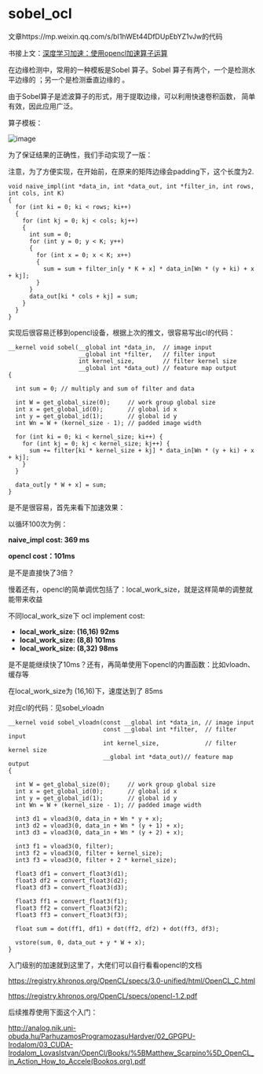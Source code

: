 # sobel_ocl

文章https://mp.weixin.qq.com/s/bI1hWEt44DfDUpEbYZ1vJw的代码

书接上文：[深度学习加速：使用opencl加速算子运算](http://mp.weixin.qq.com/s?__biz=MzIwNDgyNTc4NQ==&mid=2247484581&idx=1&sn=6e9a859a51d4b4e3b6eb1efe14b81aaa&chksm=973b7173a04cf865f7e0c19a7a670836ed57636a63f5814f696c2f18d71b98d72ea27e5760c9&scene=21#wechat_redirect)

在边缘检测中，常用的一种模板是Sobel 算子。Sobel 算子有两个，一个是检测水平边缘的 ；另一个是检测垂直边缘的 。

由于Sobel算子是滤波算子的形式，用于提取边缘，可以利用快速卷积函数， 简单有效，因此应用广泛。

算子模板：

![image](https://user-images.githubusercontent.com/20589365/212476366-6552afc4-d652-46e0-b1af-bb342126ecd5.png)

为了保证结果的正确性，我们手动实现了一版：

注意，为了方便实现，在开始前，在原来的矩阵边缘会padding下，这个长度为2.

```
void naive_impl(int *data_in, int *data_out, int *filter_in, int rows, int cols, int K)
{
  for (int ki = 0; ki < rows; ki++)
  {
    for (int kj = 0; kj < cols; kj++)
    {
      int sum = 0;
      for (int y = 0; y < K; y++)
      {
        for (int x = 0; x < K; x++)
        {
          sum = sum + filter_in[y * K + x] * data_in[Wn * (y + ki) + x + kj];
        }
      }
      data_out[ki * cols + kj] = sum;
    }
  }
}
```

实现后很容易迁移到opencl设备，根据上次的推文，很容易写出cl的代码：

```
__kernel void sobel(__global int *data_in,  // image input
                    __global int *filter,   // filter input
                    int kernel_size,        // filter kernel size
                    __global int *data_out) // feature map output
{

  int sum = 0; // multiply and sum of filter and data

  int W = get_global_size(0);     // work group global size
  int x = get_global_id(0);       // global id x
  int y = get_global_id(1);       // global id y
  int Wn = W + (kernel_size - 1); // padded image width

  for (int ki = 0; ki < kernel_size; ki++) {
    for (int kj = 0; kj < kernel_size; kj++) {
      sum += filter[ki * kernel_size + kj] * data_in[Wn * (y + ki) + x + kj];
    }
  }

  data_out[y * W + x] = sum;
}
```

是不是很容易，首先来看下加速效果：

以循环100次为例：

**naive_impl cost: 369 ms**

**opencl cost：101ms**

是不是直接快了3倍？

慢着还有，opencl的简单调优包括了：local_work_size，就是这样简单的调整就能带来收益

不同local_work_size下 ocl implement cost:

* **local_work_size: (16,16) 92ms**
* **local_work_size: (8,8) 101ms**
* **local_work_size: (8,32) 98ms**

是不是能继续快了10ms？还有，再简单使用下opencl的内置函数：比如vloadn、缓存等

在local_work_size为 (16,16)下，速度达到了 85ms

对应cl的代码：见sobel_vloadn

```
__kernel void sobel_vloadn(const __global int *data_in, // image input
                           const __global int *filter,  // filter input
                           int kernel_size,             // filter kernel size
                           __global int *data_out)// feature map output
{

  int W = get_global_size(0);     // work group global size
  int x = get_global_id(0);       // global id x
  int y = get_global_id(1);       // global id y
  int Wn = W + (kernel_size - 1); // padded image width

  int3 d1 = vload3(0, data_in + Wn * y + x);
  int3 d2 = vload3(0, data_in + Wn * (y + 1) + x);
  int3 d3 = vload3(0, data_in + Wn * (y + 2) + x);

  int3 f1 = vload3(0, filter);
  int3 f2 = vload3(0, filter + kernel_size);
  int3 f3 = vload3(0, filter + 2 * kernel_size);

  float3 df1 = convert_float3(d1);
  float3 df2 = convert_float3(d2);
  float3 df3 = convert_float3(d3);

  float3 ff1 = convert_float3(f1);
  float3 ff2 = convert_float3(f2);
  float3 ff3 = convert_float3(f3);

  float sum = dot(ff1, df1) + dot(ff2, df2) + dot(ff3, df3);

  vstore(sum, 0, data_out + y * W + x);
}
```


入门级别的加速就到这里了，大佬们可以自行看看opencl的文档

https://registry.khronos.org/OpenCL/specs/3.0-unified/html/OpenCL_C.html

https://registry.khronos.org/OpenCL/specs/opencl-1.2.pdf

后续推荐使用下面这个入门：

http://analog.nik.uni-obuda.hu/ParhuzamosProgramozasuHardver/02_GPGPU-Irodalom/03_CUDA-Irodalom_LovasIstvan/OpenCl/Books/%5BMatthew_Scarpino%5D_OpenCL_in_Action_How_to_Accele(Bookos.org).pdf

